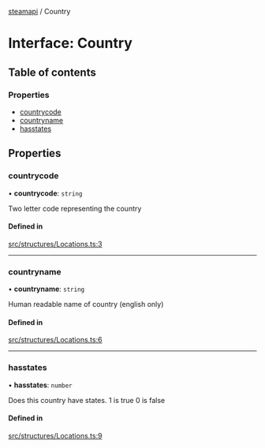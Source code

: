 [steamapi](../README.md) / Country

# Interface: Country

## Table of contents

### Properties

- [countrycode](Country.md#countrycode)
- [countryname](Country.md#countryname)
- [hasstates](Country.md#hasstates)

## Properties

### countrycode

• **countrycode**: `string`

Two letter code representing the country

#### Defined in

[src/structures/Locations.ts:3](https://github.com/xDimGG/node-steamapi/blob/e50b622/src/structures/Locations.ts#L3)

___

### countryname

• **countryname**: `string`

Human readable name of country (english only)

#### Defined in

[src/structures/Locations.ts:6](https://github.com/xDimGG/node-steamapi/blob/e50b622/src/structures/Locations.ts#L6)

___

### hasstates

• **hasstates**: `number`

Does this country have states. 1 is true 0 is false

#### Defined in

[src/structures/Locations.ts:9](https://github.com/xDimGG/node-steamapi/blob/e50b622/src/structures/Locations.ts#L9)
